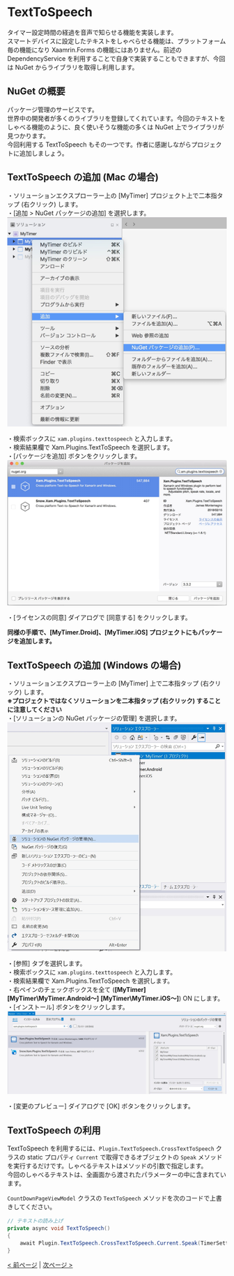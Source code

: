 # TextToSpeech
タイマー設定時間の経過を音声で知らせる機能を実装します。  
スマートデバイスに設定したテキストをしゃべらせる機能は、プラットフォーム毎の機能になり Xaamrin.Forms の機能にはありません。前述の DependencyService を利用することで自身で実装することもできますが、今回は NuGet からライブラリを取得し利用します。

## NuGet の概要
パッケージ管理のサービスです。  
世界中の開発者が多くのライブラリを登録してくれています。今回のテキストをしゃべる機能のように、良く使いそうな機能の多くは NuGet 上でライブラリが見つかります。  
今回利用する TextToSpeech もその一つです。作者に感謝しながらプロジェクトに追加しましょう。  

## TextToSpeech の追加 (Mac の場合)
・ソリューションエクスプローラー上の [MyTimer] プロジェクト上で二本指タップ (右クリック) します。  
・[追加 > NuGet パッケージの追加] を選択します。  
![](./images/Mac1401.jpg)

・検索ボックスに ```xam.plugins.texttospeech``` と入力します。  
・検索結果欄で Xam.Plugins.TextToSpeech を選択します。  
・[パッケージを追加] ボタンをクリックします。
![](./images/Mac1402.jpg)

・[ライセンスの同意] ダイアログで [同意する] をクリックします。  
  
**同様の手順で、[MyTimer.Droid]、[MyTimer.iOS] プロジェクトにもパッケージを追加します。**

## TextToSpeech の追加 (Windows の場合)
・ソリューションエクスプローラー上の [MyTimer] 上で二本指タップ (右クリック) します。  
**※プロジェクトではなくソリューションを二本指タップ (右クリック) することに注意してください**  
・[ソリューションの NuGet パッケージの管理] を選択します。  
![](./images/Win1401.jpg)

・[参照] タブを選択します。  
・検索ボックスに ```xam.plugins.texttospeech``` と入力します。  
・検索結果欄で Xam.Plugins.TextToSpeech を選択します。  
・右ペインのチェックボックスを全て (**[MyTimer]** **[MyTimer\MyTimer.Android～]** **[MyTimer\MyTimer.iOS～]**) ON にします。  
・[インストール] ボタンをクリックします。
![](./images/Win1402.jpg)

・[変更のプレビュー] ダイアログで [OK] ボタンをクリックします。

## TextToSpeech の利用
TextToSpeech を利用するには、```Plugin.TextToSpeech.CrossTextToSpeech``` クラスの static プロパティ ```Current``` で取得できるオブジェクトの ```Speak``` メソッドを実行するだけです。しゃべるテキストはメソッドの引数で指定します。  
今回のしゃべるテキストは、全画面から渡されたパラメーターの中に含まれています。

```CountDownPageViewModel``` クラスの ```TextToSpeech``` メソッドを次のコードで上書きしてください。
```cs
// テキストの読み上げ
private async void TextToSpeech()
{
    await Plugin.TextToSpeech.CrossTextToSpeech.Current.Speak(TimerSettings.Instance.SpeechText, volume:0.5f);
}
```

[< 前ページ](./textbook13.md) | [次ページ >](./textbook15.md)  